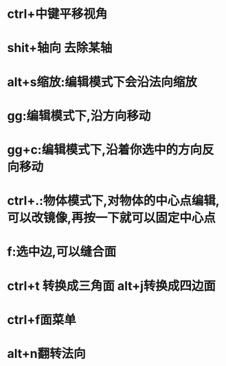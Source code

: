 # ctrl+中键平移视角

# shit+轴向 去除某轴

# alt+s缩放:编辑模式下会沿法向缩放

# gg:编辑模式下,沿方向移动

# gg+c:编辑模式下,沿着你选中的方向反向移动

# ctrl+.:物体模式下,对物体的中心点编辑,可以改镜像,再按一下就可以固定中心点

# f:选中边,可以缝合面

# ctrl+t 转换成三角面 alt+j转换成四边面

# ctrl+f面菜单

# alt+n翻转法向
